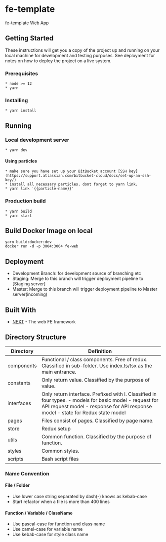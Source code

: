 # fe-template

fe-template Web App

## Getting Started

These instructions will get you a copy of the project up and running on your local machine for development and testing purposes. See deployment for notes on how to deploy the project on a live system.

### Prerequisites

```
* node >= 12
* yarn
```
 
### Installing

```
* yarn install
```

## Running

### Local development server

```
* yarn dev
```

#### Using particles

```
* make sure you have set up your BitBucket account [SSH key](https://support.atlassian.com/bitbucket-cloud/docs/set-up-an-ssh-key/)
* install all necessary particles. dont forget to yarn link.
* yarn link '{{particle-name}}'
```

### Production build

```
* yarn build
* yarn start
```

## Build Docker Image on local

```
yarn build:docker:dev
docker run -d -p 3004:3004 fe-web
```

## Deployment

- Development Branch: for development source of branching etc
- Staging: Merge to this branch will trigger deployment pipeline to [Staging server]
- Master: Merge to this branch will trigger deployment pipeline to Master server(incoming)

## Built With

- [NEXT](https://nextjs.org/) - The web FE framework

## Directory Structure

| Directory  | Definition                                                                                                                                                                                 |
| ---------- | ------------------------------------------------------------------------------------------------------------------------------------------------------------------------------------------ |
| components | Functional / class components. Free of redux. Classified in sub-folder. Use index.ts/tsx as the main entrance.                                                                             |
| constants  | Only return value. Classified by the purpose of value.                                                                                                                                     |
| interfaces | Only return interface. Prefixed with I. Classified in four types. - models for basic model - request for API request model - response for API response model - state for Redux state model |
| pages      | Files consist of pages. Classified by page name.                                                                                                                                           |
| store      | Redux setup                                                                                                                                                                                |
| utils      | Common function. Classified by the purpose of function.                                                                                                                                    |
| styles     | Common styles.                                                                                                                                                                             |
| scripts    | Bash script files                                                                                                                                                                          |

### Name Convention

#### File / Folder

- Use lower case string separated by dash(-) knows as kebab-case
- Start refactor when a file is more than 400 lines

#### Function / Variable / ClassName

- Use pascal-case for function and class name
- Use camel-case for variable name
- Use kebab-case for style class name
